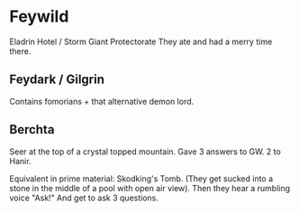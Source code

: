 # Feywild

Eladrin Hotel / Storm Giant Protectorate
They ate and had a merry time there.

## Feydark / Gilgrin
Contains fomorians + that alternative demon lord.

## Berchta
Seer at the top of a crystal topped mountain.
Gave 3 answers to GW. 2 to Hanir.

Equivalent in prime material: Skodking's Tomb. (They get sucked into a stone in the middle of a pool with open air view). Then they hear a rumbling voice "Ask!" And get to ask 3 questions.
